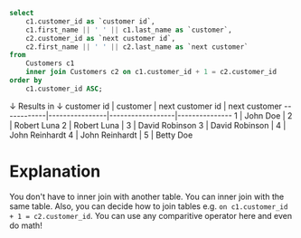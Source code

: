 ```sql
select
    c1.customer_id as `customer id`,
    c1.first_name || ' ' || c1.last_name as `customer`,
    c2.customer_id as `next customer id`,
    c2.first_name || ' ' || c2.last_name as `next customer`
from
    Customers c1
    inner join Customers c2 on c1.customer_id + 1 = c2.customer_id
order by
    c1.customer_id ASC;
```
↓ Results in ↓
customer id | customer       | next customer id | next customer
------------|----------------|------------------|---------------
1           | John Doe       | 2                | Robert Luna
2           | Robert Luna    | 3                | David Robinson
3           | David Robinson | 4                | John Reinhardt
4           | John Reinhardt | 5                | Betty Doe

# Explanation
You don't have to inner join with another table. You can inner join with the same table. Also, you can decide how to join tables e.g. `on c1.customer_id + 1 = c2.customer_id`. You can use any comparitive operator here and even do math!